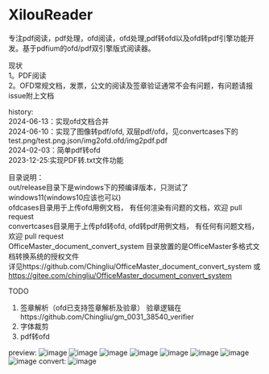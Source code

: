 # XilouReader  
专注pdf阅读，pdf处理，ofd阅读，ofd处理,pdf转ofd以及ofd转pdf引擎功能开发。基于pdfium的ofd/pdf双引擎版式阅读器。  

现状  
1。PDF阅读  
2。OFD常规文档，发票，公文的阅读及签章验证通常不会有问题，有问题请报issue附上文档  

history:  
2024-06-13：实现ofd文档合并  
2024-06-10：实现了图像转pdf/ofd, 双层pdf/ofd，见convertcases下的test.png/test.png.json/img2ofd.ofd/img2pdf.pdf  
2024-02-03：简单pdf转ofd  
2023-12-25:实现PDF转.txt文件功能  


目录说明：  
out/release目录下是windows下的预编译版本，只测试了windows11(windows10应该也可以)  
ofdcases目录用于上传ofd用例文档， 有任何渲染有问题的文档，欢迎 pull request  
convertcases目录用于上传pfd转ofd, ofd转pdf用例文档， 有任何有问题文档，欢迎 pull request   
OfficeMaster_document_convert_system 目录放置的是OfficeMaster多格式文档转换系统的授权文件  
详见https://github.com/Chingliu/OfficeMaster_document_convert_system 或  
https://gitee.com/chingliu/OfficeMaster_document_convert_system  

TODO  
1. 签章解析（ofd已支持签章解析及验章） 验章逻辑在https://github.com/Chingliu/gm_0031_38540_verifier  
2. 字体裁剪  
3. pdf转ofd  

preview:
![image](preview/drawparam.jpg)
![image](preview/ticket.png)
![image](preview/clips.jpg)
![image](preview/6F575221-72B1-4e0f-8EA1-5457D8205C03.png)
![image](preview/signed.png)
![image](preview/verify.png)
![image](preview/img_border.png)
![image](preview/annots.png)
convert:
![image](preview/pdf2ofd.png)

